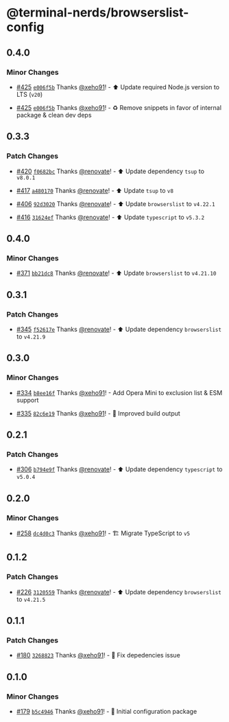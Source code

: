 # @terminal-nerds/browserslist-config<!-- markdownlint-disable line-length list-marker-space no-duplicate-heading ul-style -->

## 0.4.0

### Minor Changes

-   [#425](https://github.com/terminal-nerds/configs/pull/425) [`e006f5b`](https://github.com/terminal-nerds/configs/commit/e006f5b96ecca76711cddf7f9c6012e4298a9737) Thanks [@xeho91](https://github.com/xeho91)! - ⬆️ Update required Node.js version to LTS (`v20`)

-   [#425](https://github.com/terminal-nerds/configs/pull/425) [`e006f5b`](https://github.com/terminal-nerds/configs/commit/e006f5b96ecca76711cddf7f9c6012e4298a9737) Thanks [@xeho91](https://github.com/xeho91)! - ♻ Remove snippets in favor of internal package & clean dev deps

## 0.3.3

### Patch Changes

-   [#420](https://github.com/terminal-nerds/configs/pull/420) [`f0682bc`](https://github.com/terminal-nerds/configs/commit/f0682bcacf603627398223cdeb4bc0f41a2066c0) Thanks [@renovate](https://github.com/apps/renovate)! - ⬆️ Update dependency `tsup` to `v8.0.1`

-   [#417](https://github.com/terminal-nerds/configs/pull/417) [`a480170`](https://github.com/terminal-nerds/configs/commit/a48017079050fc615134c47bdf29c0413d355055) Thanks [@renovate](https://github.com/apps/renovate)! - ⬆️ Update `tsup` to `v8`

-   [#406](https://github.com/terminal-nerds/configs/pull/406) [`92d3020`](https://github.com/terminal-nerds/configs/commit/92d30206f68f22a1d0db6234675564eb4c38dd44) Thanks [@renovate](https://github.com/apps/renovate)! - ⬆️ Update `browserslist` to `v4.22.1`

-   [#416](https://github.com/terminal-nerds/configs/pull/416) [`31624ef`](https://github.com/terminal-nerds/configs/commit/31624efaea68d25de289321177603951b41686e6) Thanks [@renovate](https://github.com/apps/renovate)! - ⬆️ Update `typescript` to `v5.3.2`

## 0.4.0

### Minor Changes

-   [#371](https://github.com/terminal-nerds/configs/pull/371) [`bb21dc8`](https://github.com/terminal-nerds/configs/commit/bb21dc87618d0b671becbcd3e561b49359e23a1d) Thanks [@renovate](https://github.com/apps/renovate)! - ⬆️ Update `browserslist` to `v4.21.10`

## 0.3.1

### Patch Changes

-   [#345](https://github.com/terminal-nerds/configs/pull/345) [`f52617e`](https://github.com/terminal-nerds/configs/commit/f52617e7e82c4f84266fb28bf8788d17f2049ce4) Thanks [@renovate](https://github.com/apps/renovate)! - ⬆️ Update dependency `browserslist` to `v4.21.9`

## 0.3.0

### Minor Changes

-   [#334](https://github.com/terminal-nerds/configs/pull/334) [`b8ee16f`](https://github.com/terminal-nerds/configs/commit/b8ee16f323da304431bd505b581d440094464b0b) Thanks [@xeho91](https://github.com/xeho91)! - Add Opera Mini to exclusion list & ESM support

-   [#335](https://github.com/terminal-nerds/configs/pull/335) [`82c6e19`](https://github.com/terminal-nerds/configs/commit/82c6e19f5cd0db2b00f75ce4fccac8fa43d4777e) Thanks [@xeho91](https://github.com/xeho91)! - 🔧 Improved build output

## 0.2.1

### Patch Changes

-   [#306](https://github.com/terminal-nerds/configs/pull/306) [`b794e9f`](https://github.com/terminal-nerds/configs/commit/b794e9f973d4b5654d4250891a8c353fbbc78934) Thanks [@renovate](https://github.com/apps/renovate)! - ⬆️ Update dependency `typescript` to `v5.0.4`

## 0.2.0

### Minor Changes

-   [#258](https://github.com/terminal-nerds/configs/pull/258) [`dc4d0c3`](https://github.com/terminal-nerds/configs/commit/dc4d0c33897508fe665e099c1ab939484bb5dd85) Thanks [@xeho91](https://github.com/xeho91)! - 🏗 Migrate TypeScript to `v5`

## 0.1.2

### Patch Changes

-   [#226](https://github.com/terminal-nerds/configs/pull/226) [`3120559`](https://github.com/terminal-nerds/configs/commit/31205596ce985886cdac71d5f5aff86ce52920f8) Thanks [@renovate](https://github.com/apps/renovate)! - ⬆️ Update dependency `browserslist` to `v4.21.5`

## 0.1.1

### Patch Changes

-   [#180](https://github.com/terminal-nerds/configs/pull/180) [`3268823`](https://github.com/terminal-nerds/configs/commit/326882328021d44f6a1fb8e0015473d7525715ec) Thanks [@xeho91](https://github.com/xeho91)! - 🐛 Fix depedencies issue

## 0.1.0

### Minor Changes

-   [#179](https://github.com/terminal-nerds/configs/pull/179) [`b5c4946`](https://github.com/terminal-nerds/configs/commit/b5c4946179c16150fb30a97df1b3f7597eda621b) Thanks [@xeho91](https://github.com/xeho91)! - 🎉 Initial configuration package
